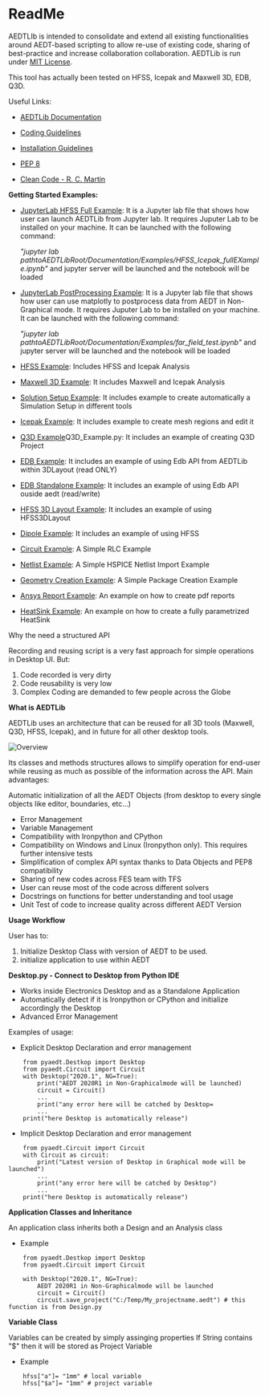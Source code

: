 ReadMe
=======

AEDTLIb is intended to consolidate and extend all existing functionalities around AEDT-based scripting to allow re-use of existing code, sharing of best-practice and  increase collaboration collaboration.
AEDTLib is run under [MIT License](LICENSE.md).

This tool has actually been tested on HFSS, Icepak and Maxwell 3D, EDB, Q3D.

Useful Links:
- [AEDTLib Documentation](Documentation/index.html)

- [Coding Guidelines](doc/source/Resources/Code_Guidelines.md)

- [Installation Guidelines](Installation.md)

- [PEP 8 ](https://www.python.org/dev/peps/pep-0008/)

- [Clean Code - R. C. Martin ](https://www.amazon.com/Robert-Martin-Clean-Code-Collection-ebook/dp/B00666M59G)


**Getting Started Examples:**

- [JupyterLab HFSS Full Example](../examples/HFSS_Icepak_fullEXample.ipynb): It is a Jupyter lab file that shows how user can launch AEDTLib from Jupyter lab. 
It requires Juputer Lab to be installed on your machine. It can be launched with the following command: 

    *"jupyter lab pathtoAEDTLibRoot/Documentation/Examples/HFSS_Icepak_fullEXample.ipynb"* and jupyter server will be launched and the notebook will be loaded

- [JupyterLab PostProcessing Example](../examples/far_field_test.ipynb): It is a Jupyter lab file that shows how user can use matplotly to postprocess data from AEDT in Non-Graphical mode. 
It requires Juputer Lab to be installed on your machine. It can be launched with the following command: 

    *"jupyter lab pathtoAEDTLibRoot/Documentation/Examples/far_field_test.ipynb"* and jupyter server will be launched and the notebook will be loaded

- [HFSS Example](examples_legacy/01_HFSS_Icepak_FullProject.py): Includes HFSS and Icepak Analysis

- [Maxwell 3D Example](examples_legacy/02_Maxwell_Icepak_App_Example.py): It includes Maxwell and Icepak Analysis

- [Solution Setup Example](examples_legacy/13_Solution_Setup_Example.py): It includes example to create automatically a Simulation Setup in different tools

- [Icepak Example](../examples/AEDTLib/Icepak_Example.py): It includes example to create mesh regions and edit it

- [Q3D Example](examples_legacy/03_Q3D_Example.py)Q3D_Example.py: It includes an example of creating Q3D Project

- [EDB Example](examples_legacy/08A_EDB_From3DLayout_Example.py): It includes an example of using Edb API from AEDTLib within 3DLayout (read ONLY)

- [EDB Standalone Example](examples_legacy/08B_EDB_Standalone_example.py): It includes an example of using Edb API ouside aedt (read/write)

- [HFSS 3D Layout Example](examples_legacy/08C_HFSS_3DLayout_example.py): It includes an example of using HFSS3DLayout

- [Dipole Example](examples_legacy/05_Dipole_Example.py): It includes an example of using HFSS 

- [Circuit Example](examples_legacy/06_Circuit_Example.py): A Simple RLC Example

- [Netlist Example](examples_legacy/09_Import_Netlist.py): A Simple HSPICE Netlist Import Example

- [Geometry Creation Example](examples_legacy/10_Geometry_Creation_Package.py): A Simple Package Creation Example

- [Ansys Report Example](examples_legacy/11_Ansys_Report.py): An example on how to create pdf reports

- [HeatSink Example](examples_legacy/11_Ansys_Report.py): An example on how to create a fully parametrized HeatSink

Why the need a structured API

Recording and reusing script is a very fast approach for simple operations in Desktop UI. But:
1. Code recorded is very dirty
2. Code reusability is very low
3. Complex Coding are demanded to few people across the Globe

**What is AEDTLib**

AEDTLib uses an architecture that can be reused for all 3D tools (Maxwell, Q3D, HFSS, Icepak), and in future for all other desktop tools.
    
![Overview](Resources/Items.png)

Its classes and methods structures allows to simplify operation for end-user while reusing as much as possible of the information across the API.
Main advantages:

Automatic initialization of all the AEDT Objects (from desktop to every single objects like editor, boundaries, etc…)
- Error Management
- Variable Management
- Compatibility with Ironpython and CPython
- Compatibility on Windows and Linux (Ironpython only). This requires further intensive tests 
- Simplification of complex API syntax thanks to Data Objects and PEP8 compatibility
- Sharing of new codes across FES team with TFS
- User can reuse most of the code across different solvers
- Docstrings on functions for better understanding and tool usage
- Unit Test of code to increase quality across different AEDT Version

**Usage Workflow**

User has to:
1. Initialize Desktop Class with version of AEDT to be used.
2. initialize application to use within AEDT

**Desktop.py - Connect to Desktop from Python IDE**

- Works inside Electronics Desktop and as a Standalone Application
- Automatically detect if it is Ironpython or CPython and initialize accordingly the Desktop
- Advanced Error Management 

Examples of usage:

- Explicit Desktop Declaration and error management

```
    from pyaedt.Destkop import Desktop
    from pyaedt.Circuit import Circuit    
    with Desktop("2020.1", NG=True):
        print("AEDT 2020R1 in Non-Graphicalmode will be launched)
        circuit = Circuit()
        ...
        print("any error here will be catched by Desktop=
        ...
    print("here Desktop is automatically release")
```    

- Implicit Desktop Declaration and error management


```
    from pyaedt.Circuit import Circuit    
    with Circuit as circuit:
        print("Latest version of Desktop in Graphical mode will be launched")
        ...
        print("any error here will be catched by Desktop")
        ...
    print("here Desktop is automatically release")
```


**Application Classes and Inheritance**

An application class inherits both a Design and an Analysis class

- Example


```
    from pyaedt.Destkop import Desktop
    from pyaedt.Circuit import Circuit
    
    with Desktop("2020.1", NG=True):
        AEDT 2020R1 in Non-Graphicalmode will be launched
        circuit = Circuit()
        circuit.save_project("C:/Temp/My_projectname.aedt") # this function is from Design.py
```       


**Variable Class**

Variables can be created by simply assinging properties 
If String contains "$" then it will be stored as Project Variable

- Example

```
    hfss["a"]= "1mm" # local variable
    hfss["$a"]= "1mm" # project variable
```    



